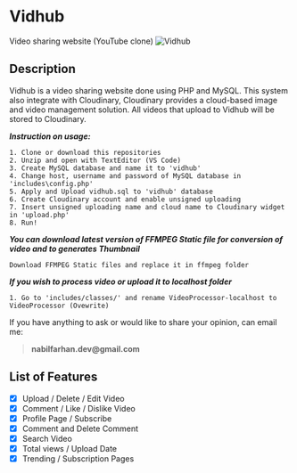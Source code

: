 # Vidhub
Video sharing website (YouTube clone)
![Vidhub](https://github.com/nabilfarhann/Vidhub/blob/master/img/Vidhub.png?raw=true)

## Description
Vidhub is a video sharing website done using PHP and MySQL. This system also integrate with Cloudinary, Cloudinary provides a cloud-based image and video management solution. All videos that upload to Vidhub will be stored to Cloudinary.

***Instruction on usage:***
````
1. Clone or download this repositories
2. Unzip and open with TextEditor (VS Code)
3. Create MySQL database and name it to 'vidhub'
4. Change host, username and password of MySQL database in 'includes\config.php'
5. Apply and Upload vidhub.sql to 'vidhub' database
6. Create Cloudinary account and enable unsigned uploading
7. Insert unsigned uploading name and cloud name to Cloudinary widget in 'upload.php'
8. Run!
````

***You can download latest version of FFMPEG Static file for conversion of video and to generates Thumbnail***
````
Download FFMPEG Static files and replace it in ffmpeg folder
````

***If you wish to process video or upload it to localhost folder***
````
1. Go to 'includes/classes/' and rename VideoProcessor-localhost to VideoProcessor (Ovewrite)
````

If you have anything to ask or would like to share your opinion, can email me:
> **__nabilfarhan.dev@gmail.com__**

## List of Features
- [x] Upload / Delete / Edit Video
- [x] Comment / Like / Dislike Video
- [x] Profile Page / Subscribe
- [x] Comment and Delete Comment
- [x] Search Video
- [x] Total views / Upload Date
- [x] Trending / Subscription Pages
